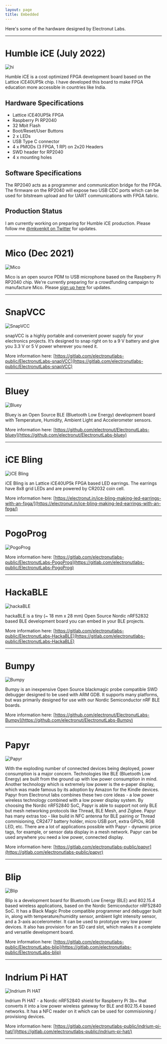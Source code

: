 ```yaml
---
layout: page
title: Embedded
---
```


Here's some of the hardware designed by Electronut Labs. 

<hr/>

# Humble iCE (July 2022)

![hi](images/embedded/hi1.jpg)

Humble iCE is a cost optimized FPGA development board based on the 
Lattice iCE40UP5k chip. I have developed this board to make FPGA education 
more accessible in countries like India. 

## Hardware Specifications

- Lattice iCE40UP5k FPGA
- Raspberry Pi RP2040
- 32 Mbit Flash 
- Boot/Reset/User Buttons
- 2 x LEDs
- USB Type C connector
- 4 x PMODs (3 FPGA, 1 RP) on 2x20 Headers 
- SWD header for RP2040
- 4 x mounting holes

## Software Specifications 

The RP2040 acts as a programmer and communication bridge for the FPGA. 
The firmware on the RP2040 will expose two USB CDC ports which can be used 
for bitstream upload and for UART communications with FPGA fabric.

## Production Status 

I am currently working on preparing for Humble iCE production. Please follow me 
[@mkvenkit on Twitter](https://twitter.com/mkvenkit) for updates.  

<hr/>

# Mico (Dec 2021)

![Mico](images/embedded/mico.png)

Mico is an open source PDM to USB microphone based on the Raspberry Pi RP2040 
chip. We're currently preparing for a crowdfunding campaign to manufacture Mico. Please 
[sign up here](https://www.crowdsupply.com/electronut-labs/mico) for updates.

<hr/>

# SnapVCC

![SnapVCC](images/embedded/snapvcc.jpg)

snapVCC is a highly portable and convenient power supply for your electronics projects. It’s designed to snap right on to a 9 V battery and give you 3.3 V or 5 V power wherever you need it.

More information here: [https://gitlab.com/electronutlabs-public/ElectronutLabs-snapVCC](https://gitlab.com/electronutlabs-public/ElectronutLabs-snapVCC)

<hr/>

# Bluey

![Bluey](images/embedded/bluey.jpg)

Bluey is an Open Source BLE (Bluetooth Low Energy) development board with Temperature, Humidity, Ambient Light and Accelerometer sensors.

More information here: [https://github.com/electronut/ElectronutLabs-bluey](https://github.com/electronut/ElectronutLabs-bluey)

<hr/>

# iCE Bling

![iCE Bling](images/embedded/iceb.jpg)

iCE Bling is an Lattice iCE40UP5k FPGA based LED earrings. The earrings have 8x8 grid LEDs and are powered by CR2032 coin cell.

More information here: [https://electronut.in/ice-bling-making-led-earrings-with-an-fpga/](https://electronut.in/ice-bling-making-led-earrings-with-an-fpga/)

<hr/>

# PogoProg

![PogoProg](images/embedded/pp.jpg)

More information here: [https://gitlab.com/electronutlabs-public/ElectronutLabs-PogoProg](https://gitlab.com/electronutlabs-public/ElectronutLabs-PogoProg)

<hr/>

# HackaBLE

![hackaBLE](images/embedded/hackable.jpg)

hackaBLE is a tiny (~ 18 mm x 28 mm) Open Source Nordic nRF52832 based BLE development board you can embed in your BLE projects.

More information here: [https://gitlab.com/electronutlabs-public/ElectronutLabs-HackaBLE](https://gitlab.com/electronutlabs-public/ElectronutLabs-HackaBLE)
<hr/>

# Bumpy 

![Bumpy](images/embedded/bumpy.jpg)

Bumpy is an inexpensive Open Source blackmagic probe compatible SWD debugger designed to be used with ARM GDB. It supports many platforms, but was primarily designed for use with our Nordic Semiconductor nRF BLE boards.

More information here: [https://github.com/electronut/ElectronutLabs-Bumpy](https://github.com/electronut/ElectronutLabs-Bumpy)


<hr/>

# Papyr 

![Papyr](images/embedded/papyr.jpg)

With the exploding number of connected devices being deployed, power consumption is a major concern. Technologies like BLE (Bluetooth Low Energy) are built from the ground up with low power consumption in mind. Another technology which is extremely low power is the e-paper display, which was made famous by its adoption by Amazon for the Kindle devices. Papyr from Electronut labs combines these two core ideas - a low power wireless technology combined with a low power display system. By choosing the Nordic nRF52840 SoC, Papyr is able to support not only BLE but mesh networking protocols like Thread, BLE Mesh, and Zigbee. Papyr has many extras too - like build in NFC antenna for BLE pairing or Thread commisioning, CR2477 battery holder, micro USB port, extra GPIOs, RGB LED, etc. There are a lot of applications possible with Papyr - dynamic price tags, for example, or sensor data display in a mesh network. Papyr can be used anywhere you need a low power, connected display.

More information here: [https://gitlab.com/electronutlabs-public/papyr](https://gitlab.com/electronutlabs-public/papyr)

<hr/>

# Blip 

![Blip](images/embedded/blip.jpg)

Blip is a development board for Bluetooth Low Energy (BLE) and 802.15.4 based wireless applications, based on the Nordic Semiconductor nRF52840 SoC. It has a Black Magic Probe compatible programmer and debugger built in, along with temperature/humidity sensor, ambient light intensity sensor, and a 3-axis accelerometer. It can be used to prototype very low power devices. It also has provision for an SD card slot, which makes it a complete and versatile development board.

More information here: [https://gitlab.com/electronutlabs-public/ElectronutLabs-blip](https://gitlab.com/electronutlabs-public/ElectronutLabs-blip)

<hr/>

# Indrium Pi HAT

![Indrium Pi HAT](images/embedded/iph.jpg)

Indrium Pi HAT - a Nordic nRF52840 shield for Raspberry Pi 3b+ that converts it into a low power wireless gateway for BLE and 802.15.4 based networks. It has a NFC reader on it which can be used for commisioning / provisiong devices.

More information here: [https://gitlab.com/electronutlabs-public/indrium-pi-hat/](https://gitlab.com/electronutlabs-public/indrium-pi-hat/)

<hr/>



